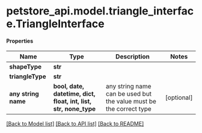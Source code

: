 # petstore_api.model.triangle_interface.TriangleInterface

#### Properties
Name | Type | Description | Notes
------------ | ------------- | ------------- | -------------
**shapeType** | **str** |  | 
**triangleType** | **str** |  | 
**any string name** | **bool, date, datetime, dict, float, int, list, str, none_type** | any string name can be used but the value must be the correct type | [optional]

[[Back to Model list]](../../README.md#documentation-for-models) [[Back to API list]](../../README.md#documentation-for-api-endpoints) [[Back to README]](../../README.md)

